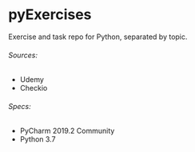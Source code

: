 # pyExercises
Exercise and task repo for Python, separated by topic.

###### Sources:
* Udemy
* Checkio

###### Specs:
* PyCharm 2019.2 Community
* Python 3.7
